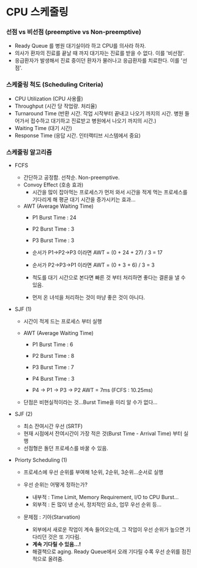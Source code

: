 # CPU 스케줄링

### 선점 vs 비선점 (preemptive vs Non-preemptive)

- Ready Queue 를 병원 대기실이라 하고 CPU를 의사라 하자.
- 의사가 환자의 진료를 끝날 때 까지 대기자는 진료를 받을 수 없다. 이를 '비선점'.
- 응급환자가 발생해서 진료 중이던 환자가 물러나고 응급환자를 치료한다. 이를 '선점'.

### 스케줄링 척도 (Scheduling Criteria)
- CPU Utilization (CPU 사용률)
- Throughput (시간 당 작업량. 처리율)
- Turnaround Time (반환 시간. 작업 시작부터 끝내고 나오기 까지의 시간. 병원 들어가서 접수하고 대기하고 진료받고 병원에서 나오기 까지의 시간.)
- Waiting Time (대기 시간)
- Response Time (응답 시간. 인터랙티브 시스템에서 중요)

### 스케줄링 알고리즘

- FCFS
  - 간단하고 공정함. 선착순. Non-preemptive.
  - Convoy Effect (호송 효과)
    - 시간을 많이 잡아먹는 프로세스가 먼저 와서 시간을 적게 먹는 프로세스를 기다리게 해 평균 대기 시간을 증가시키는 효과...
  - AWT (Average Waiting Time)
    - P1 Burst Time : 24
    - P2 Burst Time : 3
    - P3 Burst Time : 3
    
    - 순서가 P1->P2->P3 이라면 AWT = (0 + 24 + 27) / 3 = 17
    - 순서가 P2->P3->P1 이라면 AWT = (0 + 3 + 6) / 3 = 3
    - 척도를 대기 시간으로 본다면 빠른 것 부터 처리하면 좋다는 결론을 낼 수 있음.
    - 먼저 온 녀석을 처리하는 것이 마냥 좋은 것이 아니다.

- SJF (1)
  - 시간이 적게 드는 프로세스 부터 실행
  - AWT (Average Waiting Time)
    - P1 Burst Time : 6
    - P2 Burst Time : 8
    - P3 Burst Time : 7
    - P4 Burst Time : 3
    
    - P4 -> P1 -> P3 -> P2 AWT = 7ms (FCFS : 10.25ms)
  
  - 단점은 비현실적이라는 것...Burst Time을 미리 알 수가 없다...
  
- SJF (2)
  - 최소 잔여시간 우선 (SRTF)
  - 현재 시점에서 잔여시간이 가장 적은 것(Burst Time - Arrival Time) 부터 실행
  - 선점형은 돌던 프로세스를 바꿀 수 있음.
  
- Priorty Scheduling (1)
  - 프로세스에 우선 순위를 부여해 1순위, 2순위, 3순위...순서로 실행
  - 우선 순위는 어떻게 정하는가?
    - 내부적 : Time Limit, Memory Requirement, I/O to CPU Burst...
    - 외부적 : 돈 많이 낸 순서, 정치적인 요소, 업무 우선 순위 등...
    
  - 문제점 : 기아(Starvation)
    - 외부에서 새로운 작업이 계속 들어오는데, 그 작업이 우선 순위가 높으면 기다리던 것은 또 기다림.
    - **계속 기다릴 수 있음...!**
    - 해결책으로 aging. Ready Queue에서 오래 기다릴 수록 우선 순위를 점진적으로 올려줌.
